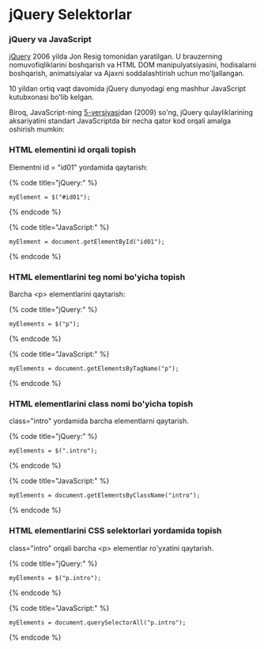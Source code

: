 # jQuery Selektorlar

### jQuery va JavaScript

[jQuery](https://www.w3schools.com/jquery/default.asp) 2006 yilda Jon Resig tomonidan yaratilgan. U brauzerning nomuvofiqliklarini boshqarish va HTML DOM manipulyatsiyasini, hodisalarni boshqarish, animatsiyalar va Ajaxni soddalashtirish uchun mo'ljallangan.

10 yildan ortiq vaqt davomida jQuery dunyodagi eng mashhur JavaScript kutubxonasi bo'lib kelgan.

Biroq, JavaScript-ning [5-versiyasi](https://www.w3schools.com/js/js\_es5.asp)dan (2009) so'ng, jQuery qulayliklarining aksariyatini standart JavaScriptda bir necha qator kod orqali amalga oshirish mumkin:

### HTML elementini id orqali topish

Elementni id = "id01"  yordamida qaytarish:

{% code title="jQuery:" %}
```
myElement = $("#id01");
```
{% endcode %}

{% code title="JavaScript:" %}
```
myElement = document.getElementById("id01");
```
{% endcode %}

### HTML elementlarini teg nomi bo'yicha topish

Barcha \<p> elementlarini qaytarish:

{% code title="jQuery:" %}
```
myElements = $("p");
```
{% endcode %}

{% code title="JavaScript:" %}
```
myElements = document.getElementsByTagName("p");
```
{% endcode %}

### HTML elementlarini class nomi bo'yicha topish

class="intro" yordamida barcha elementlarni qaytarish.

{% code title="jQuery:" %}
```
myElements = $(".intro");
```
{% endcode %}

{% code title="JavaScript:" %}
```
myElements = document.getElementsByClassName("intro");
```
{% endcode %}

### HTML elementlarini CSS selektorlari yordamida topish

class="intro"  orqali barcha \<p> elementlar ro'yxatini qaytarish.

{% code title="jQuery:" %}
```
myElements = $("p.intro");
```
{% endcode %}

{% code title="JavaScript:" %}
```
myElements = document.querySelectorAll("p.intro");
```
{% endcode %}
